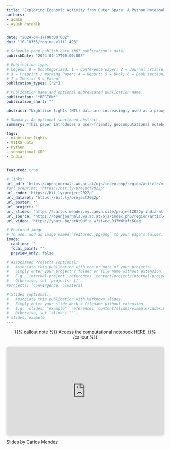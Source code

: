 ```yaml
---
title: "Exploring Economic Activity from Outer Space: A Python Notebook for Processing and Analyzing Satellite Nighttime Lights"
authors:
- admin
- Ayush Patnaik


date: "2024-04-17T00:00:00Z"
doi: "10.18335/region.v11i1.493"

# Schedule page publish date (NOT publication's date).
publishDate: "2024-04-17T00:00:00Z"

# Publication type.
# Legend: 0 = Uncategorized; 1 = Conference paper; 2 = Journal article;
# 3 = Preprint / Working Paper; 4 = Report; 5 = Book; 6 = Book section;
# 7 = Thesis; 8 = Patent
publication_types: ["2"]

# Publication name and optional abbreviated publication name.
publication: "*REGION*"
publication_short: ""

abstract: "Nighttime lights (NTL) data are increasingly used as a proxy for monitoring national, subnational, and supranational economic activity. These data offer advantages over traditional economic indicators such as GDP, including greater spatial granularity, timeliness, lower cost, and comparability between regions regardless of statistical capacity or political interference. Despite these benefits, the use of NTL data in regional science has been limited. This is in part due to the lack of accessible methods for processing and analyzing satellite images. To address this issue, this paper presents a user-friendly geocomputational notebook that illustrates how to process and analyze satellite NTL images. The evolution of regional disparities in India is presented as an illustrative example. The notebook first introduces a cloud-based Python environment for visualizing, analyzing, and transforming raster satellite images into tabular data. Next, it presents interactive tools for exploring the space-time patterns of the tabulated data. Finally, it describes methods for evaluating the usefulness of NTL data in terms of their cross-sectional predictions, time-series predictions, and regional inequality dynamics."

# Summary. An optional shortened abstract.
summary: "This paper introduces a user-friendly geocomputational notebook that illustrates how to process and analyze satellite NTL images."

tags:
- nighttime lights
- VIIRS data
- Python
- subnational GDP
- India


featured: true

# links:
url_pdf: 'https://openjournals.wu.ac.at/ojs/index.php/region/article/view/493/457'
#url_preprint: "https://bit.ly/project2022p"
url_code: 'https://bit.ly/project2022p'
url_dataset: 'https://bit.ly/project2022p'
url_poster: ''
url_project: ''
url_slides: 'https://carlos-mendez.my.canva.site/project2022p-india-ntl-images-geo-notebook-for-processing-and-exploration'
url_source: 'https://openjournals.wu.ac.at/ojs/index.php/region/article/view/493'
url_video: 'https://youtu.be/srNtOUf_e_w?si=ccLDJ7WWtafc6Gag'

# Featured image
# To use, add an image named `featured.jpg/png` to your page's folder.
image:
  caption: ''
  focal_point: ""
  preview_only: false

# Associated Projects (optional).
#   Associate this publication with one or more of your projects.
#   Simply enter your project's folder or file name without extension.
#   E.g. `internal-project` references `content/project/internal-project/index.md`.
#   Otherwise, set `projects: []`.
#projects: [convergence, clusters]

# Slides (optional).
#   Associate this publication with Markdown slides.
#   Simply enter your slide deck's filename without extension.
#   E.g. `slides: "example"` references `content/slides/example/index.md`.
#   Otherwise, set `slides: ""`.
# slides: example
---
```


<center>

{{% callout note %}}
Access the computational notebook [HERE](https://bit.ly/project2022p).
{{% /callout %}}

</center>

<div style="position: relative; width: 100%; height: 0; padding-top: 56.2500%;
 padding-bottom: 0; box-shadow: 0 2px 8px 0 rgba(63,69,81,0.16); margin-top: 1.6em; margin-bottom: 0.9em; overflow: hidden;
 border-radius: 8px; will-change: transform;">
  <iframe loading="lazy" style="position: absolute; width: 100%; height: 100%; top: 0; left: 0; border: none; padding: 0;margin: 0;"
    src="https:&#x2F;&#x2F;www.canva.com&#x2F;design&#x2F;DAGCpV2wckk&#x2F;ob078h3EKvMp3owtOp68ow&#x2F;view?embed" allowfullscreen="allowfullscreen" allow="fullscreen">
  </iframe>
</div>
<a href="https:&#x2F;&#x2F;www.canva.com&#x2F;design&#x2F;DAGCpV2wckk&#x2F;ob078h3EKvMp3owtOp68ow&#x2F;view?utm_content=DAGCpV2wckk&amp;utm_campaign=designshare&amp;utm_medium=embeds&amp;utm_source=link" target="_blank" rel="noopener">Slides</a> by Carlos Mendez



